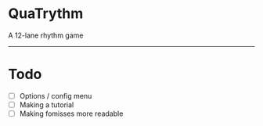 # QuaTrythm
A 12-lane rhythm game

---
# Todo
- [ ] Options / config menu
- [ ] Making a tutorial
- [ ] Making fomisses more readable